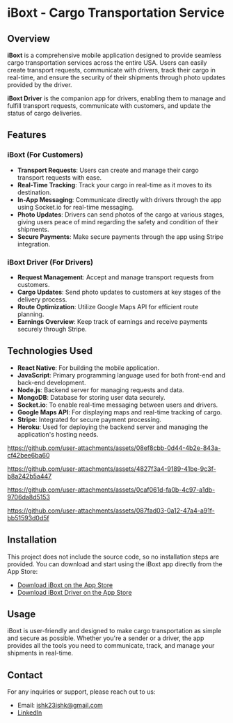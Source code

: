 # iBoxt - Cargo Transportation Service

## Overview
**iBoxt** is a comprehensive mobile application designed to provide seamless cargo transportation services across the entire USA. Users can easily create transport requests, communicate with drivers, track their cargo in real-time, and ensure the security of their shipments through photo updates provided by the driver.

**iBoxt Driver** is the companion app for drivers, enabling them to manage and fulfill transport requests, communicate with customers, and update the status of cargo deliveries.

## Features

### iBoxt (For Customers)
- **Transport Requests**: Users can create and manage their cargo transport requests with ease.
- **Real-Time Tracking**: Track your cargo in real-time as it moves to its destination.
- **In-App Messaging**: Communicate directly with drivers through the app using Socket.io for real-time messaging.
- **Photo Updates**: Drivers can send photos of the cargo at various stages, giving users peace of mind regarding the safety and condition of their shipments.
- **Secure Payments**: Make secure payments through the app using Stripe integration.

### iBoxt Driver (For Drivers)
- **Request Management**: Accept and manage transport requests from customers.
- **Cargo Updates**: Send photo updates to customers at key stages of the delivery process.
- **Route Optimization**: Utilize Google Maps API for efficient route planning.
- **Earnings Overview**: Keep track of earnings and receive payments securely through Stripe.

## Technologies Used
- **React Native**: For building the mobile application.
- **JavaScript**: Primary programming language used for both front-end and back-end development.
- **Node.js**: Backend server for managing requests and data.
- **MongoDB**: Database for storing user data securely.
- **Socket.io**: To enable real-time messaging between users and drivers.
- **Google Maps API**: For displaying maps and real-time tracking of cargo.
- **Stripe**: Integrated for secure payment processing.
- **Heroku**: Used for deploying the backend server and managing the application's hosting needs.



https://github.com/user-attachments/assets/08ef8cbb-0d44-4b2e-843a-cf42bee6ba60

https://github.com/user-attachments/assets/4827f3a4-9189-41be-9c3f-b8a242b5a447

https://github.com/user-attachments/assets/0caf061d-fa0b-4c97-a1db-9706da8d5153

https://github.com/user-attachments/assets/087fad03-0a12-47a4-a91f-bb51593d0d5f



## Installation
This project does not include the source code, so no installation steps are provided. You can download and start using the iBoxt app directly from the App Store:
- [Download iBoxt on the App Store](https://apps.apple.com/app/id6624296780)
- [Download iBoxt Driver on the App Store](https://apps.apple.com/app/id6636550631)

## Usage
iBoxt is user-friendly and designed to make cargo transportation as simple and secure as possible. Whether you're a sender or a driver, the app provides all the tools you need to communicate, track, and manage your shipments in real-time.


## Contact
For any inquiries or support, please reach out to us:
- Email: ishk23ishk@gmail.com
- [LinkedIn](https://www.linkedin.com/in/ishak-erdogan-67a5812a6/)















